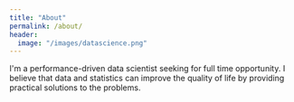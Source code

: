 ```yaml
---
title: "About"
permalink: /about/
header:
  image: "/images/datascience.png"
---
```


I'm a performance-driven data scientist seeking for full time opportunity. I believe that data and statistics can improve the quality of life by providing practical solutions to the problems.
